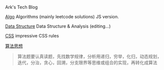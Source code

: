 Ark's Tech Blog

[Algo](/algojs.md) Algorithms (mainly leetcode solutions) JS version.

[Data Structure](/datastructure.md) Data Structure & Analysis (editing...)

[CSS](/css.md) impressive CSS rules












[算法思想](http://blog.csdn.net/wcyoot/article/details/6556088)

> 算法题要认真读题，先找数学规律，分析用递归，穷举，化归，动态规划，迭代，分治，贪心，回溯，分支限界等思维或组合的实现，再转化成算法



